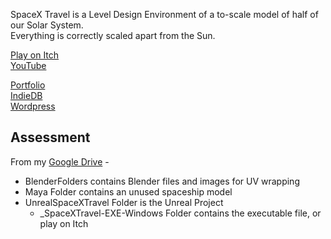 SpaceX Travel is a Level Design Environment of a to-scale model of half of our Solar System.\
Everything is correctly scaled apart from the Sun.

[Play on Itch](https://yuchingho.itch.io/spacex-travel)\
[YouTube](YouTubeShortenedLink)

[Portfolio](https://yuchingho.neocities.org/)\
[IndieDB](http://www.indiedb.com/members/yuchingho111/)\
[Wordpress](https://yuchingho.wordpress.com/)

## Assessment

From my [Google Drive](https://drive.google.com/open?id=1R1lNS-LBC9hOGZwLcxBbY1HKJ2zoL6aH) -
- BlenderFolders contains Blender files and images for UV wrapping
- Maya Folder contains an unused spaceship model
- UnrealSpaceXTravel Folder is the Unreal Project
    - _SpaceXTravel-EXE-Windows Folder contains the executable file, or play on Itch